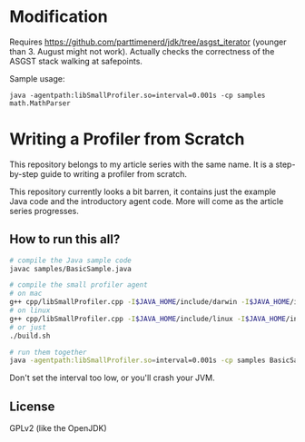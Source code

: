 Modification
============
Requires https://github.com/parttimenerd/jdk/tree/asgst_iterator (younger than 3. August might not work).
Actually checks the correctness of the ASGST stack walking at safepoints.

Sample usage:

```
java -agentpath:libSmallProfiler.so=interval=0.001s -cp samples math.MathParser
```

Writing a Profiler from Scratch
===============================

This repository belongs to my article series with the same name. 
It is a step-by-step guide to writing a profiler from scratch.

This repository currently looks a bit barren, it contains just the example Java code and
the introductory agent code. More will come as the article series progresses.

How to run this all?
--------------------

```sh
# compile the Java sample code
javac samples/BasicSample.java

# compile the small profiler agent
# on mac
g++ cpp/libSmallProfiler.cpp -I$JAVA_HOME/include/darwin -I$JAVA_HOME/include -o libSmallProfiler.so -std=c++17 -shared 
# on linux
g++ cpp/libSmallProfiler.cpp -I$JAVA_HOME/include/linux -I$JAVA_HOME/include -o libSmallProfiler.so -std=c++17 -shared
# or just
./build.sh

# run them together
java -agentpath:libSmallProfiler.so=interval=0.001s -cp samples BasicSample
```

Don't set the interval too low, or you'll crash your JVM.

License
-------
GPLv2 (like the OpenJDK)